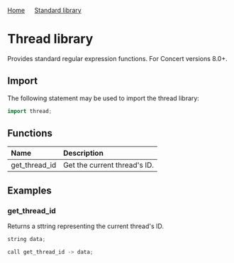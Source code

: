 [Home](https://github.com/puckowski/concert7) <span>&emsp;</span> [Standard library](https://puckowski.github.io/concert7/standard_library/standard_library.html)

# Thread library

Provides standard regular expression functions. For Concert versions 8.0+.

## Import

The following statement may be used to import the thread library:

```cpp
import thread;
```

## Functions

| Name           | Description                                        |
|:---------------|:---------------------------------------------------|
| get_thread_id  | Get the current thread's ID. |

## Examples

### get_thread_id

Returns a sttring representing the current thread's ID.

```cpp
string data;

call get_thread_id -> data;
```
